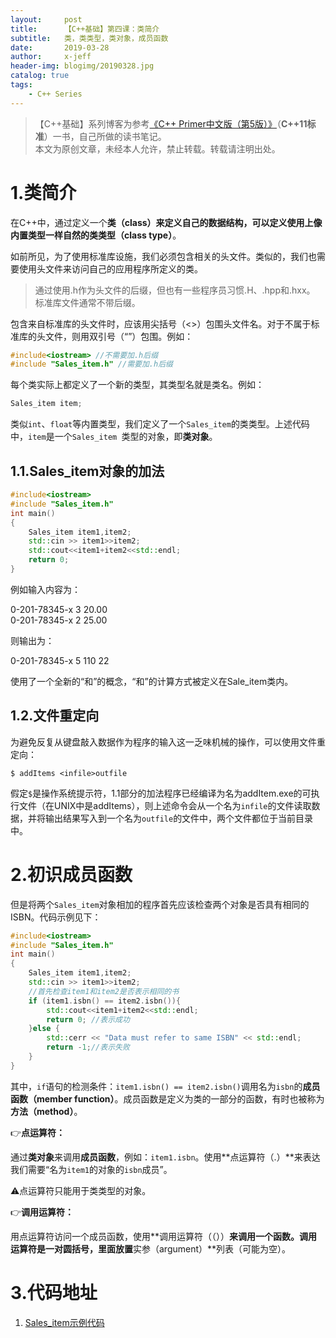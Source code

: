 ```yaml
---
layout:     post
title:      【C++基础】第四课：类简介
subtitle:   类，类类型，类对象，成员函数
date:       2019-03-28
author:     x-jeff
header-img: blogimg/20190328.jpg
catalog: true
tags:
    - C++ Series
---
```

>【C++基础】系列博客为参考[《C++ Primer中文版（第5版）》](https://www.phei.com.cn/module/goods/wssd_content.jsp?bookid=37655)（**C++11标准**）一书，自己所做的读书笔记。  
>本文为原创文章，未经本人允许，禁止转载。转载请注明出处。

# 1.类简介

在C++中，通过定义一个**类（class）**来定义自己的数据结构，可以定义使用上像内置类型一样自然的**类类型（class type）**。

如前所见，为了使用标准库设施，我们必须包含相关的头文件。类似的，我们也需要使用头文件来访问自己的应用程序所定义的类。

>通过使用.h作为头文件的后缀，但也有一些程序员习惯.H、.hpp和.hxx。  
>标准库文件通常不带后缀。

包含来自标准库的头文件时，应该用尖括号（<>）包围头文件名。对于不属于标准库的头文件，则用双引号（“”）包围。例如：

```c++
#include<iostream> //不需要加.h后缀
#include "Sales_item.h" //需要加.h后缀
```

每个类实际上都定义了一个新的类型，其类型名就是类名。例如：

```c++
Sales_item item;
```

类似`int`、`float`等内置类型，我们定义了一个`Sales_item`的类类型。上述代码中，`item`是一个`Sales_item `类型的对象，即**类对象**。

## 1.1.Sales_item对象的加法

```c++
#include<iostream>
#include "Sales_item.h"
int main()
{
    Sales_item item1,item2;
    std::cin >> item1>>item2;
    std::cout<<item1+item2<<std::endl;
    return 0;
}
```

例如输入内容为：

0-201-78345-x 3 20.00    
0-201-78345-x 2 25.00    

则输出为：

0-201-78345-x 5 110 22

使用了一个全新的“和”的概念，“和”的计算方式被定义在Sale_item类内。

## 1.2.文件重定向

为避免反复从键盘敲入数据作为程序的输入这一乏味机械的操作，可以使用文件重定向：

`$ addItems <infile>outfile`

假定`$`是操作系统提示符，1.1部分的加法程序已经编译为名为addItem.exe的可执行文件（在UNIX中是addItems），则上述命令会从一个名为`infile`的文件读取数据，并将输出结果写入到一个名为`outfile`的文件中，两个文件都位于当前目录中。

# 2.初识成员函数

但是将两个`Sales_item`对象相加的程序首先应该检查两个对象是否具有相同的ISBN。代码示例见下：

```c++
#include<iostream>
#include "Sales_item.h"
int main()
{
    Sales_item item1,item2;
    std::cin >> item1>>item2;
    //首先检查item1和item2是否表示相同的书
    if (item1.isbn() == item2.isbn()){
        std::cout<<item1+item2<<std::endl;
        return 0; //表示成功
    }else {
        std::cerr << "Data must refer to same ISBN" << std::endl;
        return -1;//表示失败
    }
}
```

其中，`if`语句的检测条件：`item1.isbn() == item2.isbn()`调用名为`isbn`的**成员函数（member function）**。成员函数是定义为类的一部分的函数，有时也被称为**方法（method）**。

👉**点运算符：**

通过**类对象**来调用**成员函数**，例如：`item1.isbn`。使用**点运算符（.）**来表达我们需要“名为`item1`的对象的`isbn`成员”。

⚠️点运算符只能用于类类型的对象。

👉**调用运算符：**

用点运算符访问一个成员函数，使用**调用运算符（（））**来调用一个函数。调用运算符是一对圆括号，里面放置**实参（argument）**列表（可能为空）。

# 3.代码地址

1. [Sales_item示例代码](https://github.com/x-jeff/CPlusPlus_Code_Demo/tree/master/Demo4)